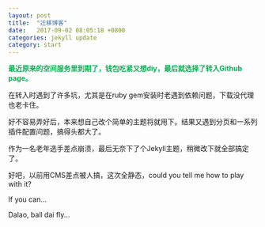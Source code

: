 ```yaml
---
layout: post
title:  "迁移博客"
date:   2017-09-02 08:05:18 +0800
categories: jekyll update
category: start
---
```

<p>
	<span style="color:#00B050;"><strong>最近原来的空间服务里到期了，钱包吃紧又想diy，最后就选择了转入Github page。</strong></span>
</p>

在转入时遇到了许多坑，尤其是在ruby gem安装时老遇到依赖问题，下载没代理也老卡住。

好不容易弄好后，本来想自己改个简单的主题将就用下。结果又遇到分页和一系列插件配置问题，搞得头都大了。

作为一名老年选手差点崩溃，最后无奈下了个Jekyll主题，稍微改下就全部搞定了。

好吧，以前用CMS差点被人搞，这次全静态，could you tell me how to play with it?

If you can...

Dalao,  ball dai fly...

